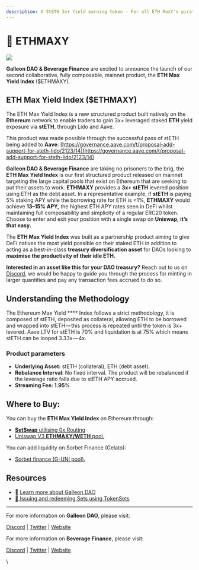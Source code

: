 ```yaml
---
description: A StETH 3x+ Yield earning token - For all ETH MaxY's pirates!
---
```


# 🔹 ETHMAXY

![](https://cdn-images-1.medium.com/max/800/0\*gBMWVxwJZ0i4-3k9)

**Galleon DAO & Beverage Finance** are excited to announce the launch of our second collaborative, fully composable, mainnet product, the **ETH Max Yield Index** ($ETHMAXY).

## **ETH Max Yield Index ($ETHMAXY)**

The ETH Max Yield Index is a new structured product built natively on the **Ethereum** network to enable traders to gain 3x+ leveraged staked **ETH** yield exposure via **stETH**, through Lido and Aave.

This product was made possible through the successful pass of stETH being added to **Aave**: [https://governance.aave.com/t/proposal-add-support-for-steth-lido/2123/14](https://governance.aave.com/t/proposal-add-support-for-steth-lido/2123/14)

**Galleon DAO & Beverage Finance** are taking no prisoners to the brig, the **ETH Max Yield Index** is our first structured product released on mainnet targeting the large capital pools that exist on Ethereum that are seeking to put their assets to work. **ETHMAXY** provides a **3x+ stETH** levered position using ETH as the debt asset. In a representative example, if **stETH** is paying 5% staking APY while the borrowing rate for ETH is <1%, **ETHMAXY** would achieve **13–15% APY,** the highest ETH APY rates seen in DeFi whilst maintaining full composability and simplicity of a regular ERC20 token. Choose to enter and exit your position with a single swap on **Uniswap,** **it’s that easy.**

The **ETH Max Yield Index** was built as a partnership product aiming to give DeFi natives the most yield possible on their staked ETH in addition to acting as a best-in-class **treasury diversification asset** for DAOs looking to **maximise the productivity of their idle ETH.**

**Interested in an asset like this for your DAO treasury?** Reach out to us on [Discord](https://discord.gg/galleondao), we would be happy to guide you through the process for minting in larger quantities and pay any transaction fees accrued to do so.

## Understanding the Methodology

The Ethereum Max Yield **** Index follows a strict methodology, it is composed of stETH, deposited as collateral, allowing ETH to be borrowed and wrapped into stETH — this process is repeated until the token is 3x+ levered. Aave LTV for stETH is 70% and liquidation is at 75% which means stETH can be looped 3.33x — 4x.

### **Product parameters**

* **Underlying Asset:** stETH (collateral), ETH (debt asset).
* **Rebalance Interval**: No fixed interval. The product will be rebalanced if the leverage ratio falls due to stETH APY accrued.
* **Streaming Fee: 1.95**%

## Where to Buy:

You can buy the **ETH Max Yield Index** on Ethereum through:

* [**SetSwap** utilising 0x Routing](https://www.setswap.xyz/ethmaxy)
* [Uniswap V3 **ETHMAXY/WETH** pool.](https://app.uniswap.org/#/swap?inputCurrency=eth\&outputCurrency=0x0fe20e0fa9c78278702b05c333cc000034bb69e2\&chain=mainnet)

You can add liquidity on Sorbet Finance (Gelato):

* [Sorbet finance (G-UNI pool).](https://www.sorbet.finance/#/pools/0x18D53f4953AD14236602DA05eFAfc0Df4f5d064D)&#x20;

## Resources

* 📙 [Learn more about Galleon DAO](https://docs.galleon.community)
* [📘 Issuing and redeeming Sets using TokenSets](https://docs.tokensets.com/issue-and-redeem-sets)

***

For more information on **Galleon DAO**, please visit:

[Discord](https://discord.gg/galleondao) | [Twitter](https://twitter.com/GalleonDAO) | [Website](https://www.galleon.community)

For more information on **Beverage Finance**, please visit:

[Discord](https://discord.gg/pweUc3X6H4) | [Twitter](https://twitter.com/BeverageFinance) | [Website](https://beverage.finance)

\
